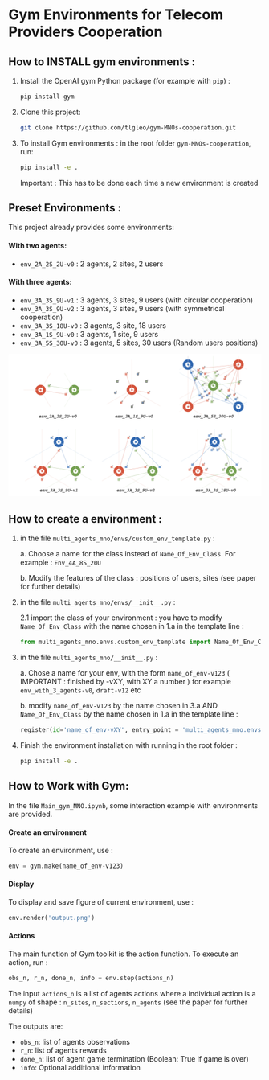 # Gym Environments for Telecom Providers Cooperation



## How to INSTALL gym environments :
1. Install the OpenAI gym Python package (for example with `pip`) :
    ```bash
    pip install gym
    ```

1. Clone this project:
    ```bash
    git clone https://github.com/tlgleo/gym-MNOs-cooperation.git
    ```

2. To install Gym environments : in the root folder `gym-MNOs-cooperation`, run:
    ```bash
    pip install -e .
    ```
    Important : This has to be done each time a new environment is created 

## Preset Environments :
This project already provides some environments:
#### With two agents:
- `env_2A_2S_2U-v0` : 2 agents, 2 sites, 2 users
#### With three agents:
- `env_3A_3S_9U-v1` : 3 agents, 3 sites, 9 users (with circular cooperation)
- `env_3A_3S_9U-v2` : 3 agents, 3 sites, 9 users (with symmetrical cooperation)
- `env_3A_3S_18U-v0` : 3 agents, 3 site, 18 users
- `env_3A_1S_9U-v0` : 3 agents, 1 site, 9 users
- `env_3A_5S_30U-v0` : 3 agents, 5 sites, 30 users (Random users positions)




![alt text](environments_examples.png)

## How to create a environment :
1. in the file `multi_agents_mno/envs/custom_env_template.py` :

    a. Choose a name for the class instead of `Name_Of_Env_Class`. For example : `Env_4A_8S_20U`
       
    b. Modify the features of the class : positions of users, sites (see paper for further details)
    
1. in the file `multi_agents_mno/envs/__init__.py` :

    2.1 import the class of your environment : 
        you have to modify `Name_Of_Env_Class` with the name chosen in 1.a in the template line : 
    ```python
    from multi_agents_mno.envs.custom_env_template import Name_Of_Env_Class
    ```
        
3. in the file `multi_agents_mno/__init__.py` :

    a. Chose a name for your env, with the form `name_of_env-v123` ( IMPORTANT : finished by -vXY, with XY a number )
    for example `env_with_3_agents-v0`, `draft-v12` etc
    
    b. 
    modify `name_of_env-v123` by the name chosen in 3.a AND `Name_Of_Env_Class` by the name chosen in 1.a
    in the template line : 
    ```python
    register(id='name_of_env-vXY', entry_point = 'multi_agents_mno.envs:Name_Of_Env_Class')
    ```

4. Finish the environment installation with running in the root folder :
    ```bash
    pip install -e .
    ```



## How to Work with Gym:
In the file `Main_gym_MNO.ipynb`, some interaction example with environments are provided. 

#### Create an environment
To create an environment, use :
```python
env = gym.make(name_of_env-v123)
```

#### Display
To display and save figure of current environment, use :
```python
env.render('output.png') 
```
    
#### Actions 
The main function of Gym toolkit is the action function.
To execute an action, run : 
```python
obs_n, r_n, done_n, info = env.step(actions_n)
```
The input `actions_n` is a list of agents actions where a individual action is a `numpy` of shape : `n_sites`, `n_sections`, `n_agents` (see the paper for further details)

The outputs are:
- `obs_n`: list of agents observations
- `r_n`: list of agents rewards 
- `done_n`: list of agent game termination (Boolean: True if game is over)
- `info`: Optional additional information
